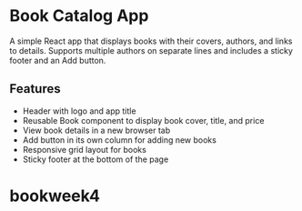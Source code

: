 # Book Catalog App

A simple React app that displays books with their covers, authors, and links to details. Supports multiple authors on separate lines and includes a sticky footer and an Add button.

## Features

- Header with logo and app title
- Reusable Book component to display book cover, title, and price
- View book details in a new browser tab
- Add button in its own column for adding new books
- Responsive grid layout for books
- Sticky footer at the bottom of the page

# bookweek4
